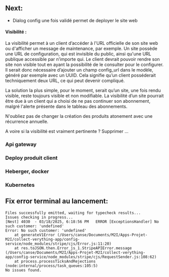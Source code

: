 ## Next:
- Dialog config une fois validé permet de deployer le site web

#### Visibilité :
La visibilité permet à un client d’accéder à l'URL officielle de son site web ou d'afficher un message de maintenance, par exemple.
Un site possède une URL de configuration, qui est invisible du public, ainsi qu'une URL publique accessible par n’importe qui.
Le client devrait pouvoir rendre son site non visible tout en ayant la possibilité de le consulter pour le configurer.
Il serait donc nécessaire d’ajouter un champ config_url dans le modèle, généré par exemple avec un UUID.
Cela signifie qu’un client posséderait techniquement deux URL, ce qui peut devenir compliqué.

La solution la plus simple, pour le moment, serait qu’un site, une fois rendu visible, reste toujours visible et non modifiable.
La visibilité d’un site pourrait être due à un client qui a choisi de ne pas continuer son abonnement, malgré l'alerte présente dans le tableau des abonnements.

N'oubliez pas de changer la création des produits atonement avec une récurrence annuelle.

A voire si la visibilité est vraiment pertinente ? Supprimer ...




### Api gateway
### Deploy produit client
### Heberger, docker
### Kubernetes


## Fix error terminal au lancement:
```
Files successfully emitted, waiting for typecheck results...
Issues checking in progress...
[Nest] 4030  - 03/18/2025, 6:18:56 PM   ERROR [ExceptionsHandler] No such customer: 'undefined'
Error: No such customer: 'undefined'
    at generateV1Error (/Users/canse/Documents/M2I/Apps-Projet-M2I/collect-verything-app/config-service/node_modules/stripe/cjs/Error.js:11:20)
    at res.toJSON.then.Error_js_1.StripeAPIError.message (/Users/canse/Documents/M2I/Apps-Projet-M2I/collect-verything-app/config-service/node_modules/stripe/cjs/RequestSender.js:108:62)
    at process.processTicksAndRejections (node:internal/process/task_queues:105:5)
No issues found.
```
